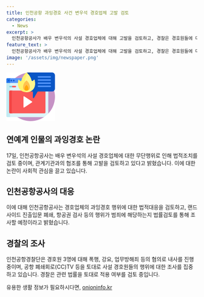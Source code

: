 ```yaml
---
title: 인천공항 과잉경호 사건 변우석 경호업체 고발 검토
categories:
  - News
excerpt: >
  인천공항공사가 배우 변우석의 사설 경호업체에 대해 고발을 검토하고, 경찰은 경호원들에 대한 폭행, 강요, 업무방해 등의 혐의로 내사를 진행 중이다. 변우석의 출국 과정에서 경호원들이 공항을 통제하고, 팬들에게 플래시를 비추며 항공권을 검사한 것으로 알려졌다. 공사는 이에 대한 법적 조치 검토 중이며, 경찰은 CCTV 자료 등을 토대로 사설 경호원들의 행위를 조사하고 있다. 인천공항공사는 경호업체의 행위가 랜드사이드 진출입문 폐쇄, 항공권 검사 등의 권한남용죄, 강요죄에 해당할 경우 고발할 예정이라고 밝혔다.
feature_text: >
  인천공항공사가 배우 변우석의 사설 경호업체에 대해 고발을 검토하고, 경찰은 경호원들에 대한 폭행, 강요, 업무방해 등의 혐의로 내사를 진행 중이다. 변우석의 출국 과정에서 경호원들이 공항을 통제하고, 팬들에게 플래시를 비추며 항공권을 검사한 것으로 알려졌다. 공사는 이에 대한 법적 조치 검토 중이며, 경찰은 CCTV 자료 등을 토대로 사설 경호원들의 행위를 조사하고 있다. 인천공항공사는 경호업체의 행위가 랜드사이드 진출입문 폐쇄, 항공권 검사 등의 권한남용죄, 강요죄에 해당할 경우 고발할 예정이라고 밝혔다.
image: '/assets/img/newspaper.png'
---
```


<p><img src="/assets/img/news.png" alt="rentncar 속보" /></p>

<h2 data-ke-size="size26">연예계 인물의 과잉경호 논란</h2>

<p data-ke-size="size16">17일, 인천공항공사는 배우 변우석의 사설 경호업체에 대한 무단행위로 인해 법적조치를 검토 중이며, 관계기관과의 협조를 통해 고발을 검토하고 있다고 밝혔습니다. 이에 대한 논란이 사회적 관심을 끌고 있습니다.</p>

<h2 data-ke-size="size26">인천공항공사의 대응</h2>

<p data-ke-size="size16">이에 대해 인천공항공사는 경호업체의 과잉경호 행위에 대한 법적대응을 검토하고, 랜드사이드 진출입문 폐쇄, 항공권 검사 등의 행위가 범죄에 해당하는지 법률검토를 통해 조사할 예정이라고 밝혔습니다.</p>

<h2 data-ke-size="size26">경찰의 조사</h2>

<p data-ke-size="size16">인천공항경찰단은 경호원 3명에 대해 폭행, 강요, 업무방해죄 등의 혐의로 내사를 진행 중이며, 공항 폐쇄회로(CC)TV 등을 토대로 사설 경호원들의 행위에 대한 조사를 집중하고 있습니다. 경찰은 관련 법률을 토대로 적용 여부를 검토 중입니다.</p>
유용한 생활 정보가 필요하시다면, <a href="https://onioninfo.kr" rel="dofollow">onioninfo.kr</a>


